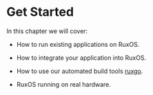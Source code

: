 
# Get Started

In this chapter we will cover:

* How to run existing applications on RuxOS.

* How to integrate your application into RuxOS.

* How to use our automated build tools [ruxgo]().

* RuxOS running on real hardware.
